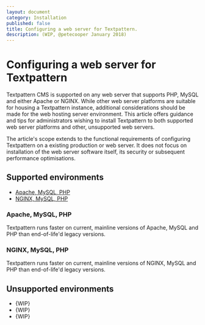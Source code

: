 ```yaml
---
layout: document
category: Installation
published: false
title: Configuring a web server for Textpattern.
description: (WIP, @petecooper January 2018)
---
```


# Configuring a web server for Textpattern

Textpattern CMS is supported on any web server that supports PHP, MySQL and either Apache or NGINX. While other web server platforms are suitable for housing a Textpattern instance, additional considerations should be made for the web hosting server environment. This article offers guidance and tips for administrators wishing to install Textpattern to both supported web server platforms and other, unsupported web servers.

The article's scope extends to the functional requirements of configuring Textpattern on a existing production or web server. It does not focus on installation of the web server software itself, its security or subsequent performance optimisations.

## Supported environments

* [Apache, MySQL, PHP](#apache-mysql-php)
* [NGINX, MySQL, PHP](#nginx-mysql-php)

### Apache, MySQL, PHP

Textpattern runs faster on current, mainline versions of Apache, MySQL and PHP than end-of-life'd legacy versions.

### NGINX, MySQL, PHP

Textpattern runs faster on current, mainline versions of NGINX, MySQL and PHP than end-of-life'd legacy versions.

## Unsupported environments

* {WIP}
* {WIP}
* {WIP}
